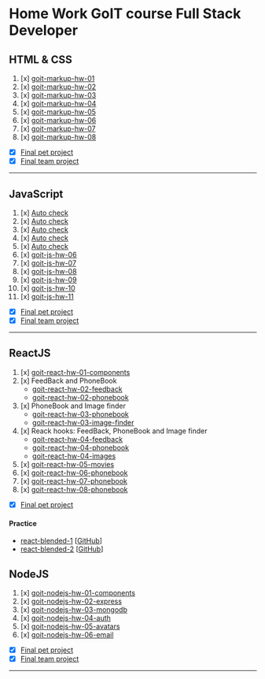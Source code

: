 # Home Work GoIT course Full Stack Developer   

## HTML & CSS

01. [x] [goit-markup-hw-01](https://github.com/savchyndd/goit-markup-hw-01)
02. [x] [goit-markup-hw-02](https://github.com/savchyndd/goit-markup-hw-02)
03. [x] [goit-markup-hw-03](https://github.com/savchyndd/goit-markup-hw-03)
04. [x] [goit-markup-hw-04](https://github.com/savchyndd/goit-markup-hw-04)
05. [x] [goit-markup-hw-05](https://github.com/savchyndd/goit-markup-hw-05)
06. [x] [goit-markup-hw-06](https://github.com/savchyndd/goit-markup-hw-06)
07. [x] [goit-markup-hw-07](https://github.com/savchyndd/goit-markup-hw-07)
08. [x] [goit-markup-hw-08](https://github.com/savchyndd/goit-markup-hw-08)
- [x] [Final pet project](https://github.com/savchyndd/web-studio)
- [x] [Final team project](https://github.com/savchyndd/team-project-ic)
---


## JavaScript

01. [x] [Auto check]()
02. [x] [Auto check]()
03. [x] [Auto check]()
04. [x] [Auto check]()
05. [x] [Auto check]()
06. [x] [goit-js-hw-06](https://github.com/savchyndd/goit-js-hw-06)
07. [x] [goit-js-hw-07](https://github.com/savchyndd/goit-js-hw-07)
08. [x] [goit-js-hw-08](https://github.com/savchyndd/goit-js-hw-08)
09. [x] [goit-js-hw-09](https://github.com/savchyndd/goit-js-hw-09)
10. [x] [goit-js-hw-10](https://github.com/savchyndd/goit-js-hw-10)
11. [x] [goit-js-hw-11](https://github.com/savchyndd/goit-js-hw-11)
- [x] [Final pet project](https://github.com/savchyndd/goit-js-hw-11)
- [x] [Final team project](https://github.com/dariahalai/filmoteka-project)
---


## ReactJS

01. [x] [goit-react-hw-01-components](https://github.com/savchyndd/goit-react-hw-01-components)
02. [x] FeedBack and PhoneBook
    - [goit-react-hw-02-feedback](https://github.com/savchyndd/goit-react-hw-02-feedback)
    - [goit-react-hw-02-phonebook](https://github.com/savchyndd/goit-react-hw-02-phonebook)
03. [x] PhoneBook and Image finder
    - [goit-react-hw-03-phonebook](https://github.com/savchyndd/goit-react-hw-03-phonebook)
    - [goit-react-hw-03-image-finder](https://github.com/savchyndd/goit-react-hw-03-image-finder)
04. [x] Reack hooks: FeedBack, PhoneBook and Image finder
    - [goit-react-hw-04-feedback](https://github.com/savchyndd/goit-react-hw-04-feedback)
    - [goit-react-hw-04-phonebook](https://github.com/savchyndd/goit-react-hw-04-phonebook)
    - [goit-react-hw-04-images](https://github.com/savchyndd/goit-react-hw-04-images)
05. [x] [goit-react-hw-05-movies](https://github.com/savchyndd/goit-react-hw-05-movies)
06. [x] [goit-react-hw-06-phonebook](https://github.com/savchyndd/goit-react-hw-06-phonebook)
07. [x] [goit-react-hw-07-phonebook](https://github.com/savchyndd/goit-react-hw-07-phonebook)
08. [x] [goit-react-hw-08-phonebook](https://github.com/savchyndd/goit-react-hw-08-phonebook)
- [x] [Final pet project](https://github.com/savchyndd/contact-sync)

#### Practice
- [react-blended-1](https://savchyndd.github.io/react-blended-1/) [[GitHub](https://github.com/savchyndd/react-blended-1)]
- [react-blended-2](https://savchyndd.github.io/react-blended-2/) [[GitHub](https://github.com/savchyndd/react-blended-2)]

## NodeJS

01. [x] [goit-nodejs-hw-01-components](https://github.com/savchyndd/goit-react-hw-01-components)
02. [x] [goit-nodejs-hw-02-express](https://github.com/savchyndd/goit-node-hw-api/tree/hw02-express)
03. [x] [goit-nodejs-hw-03-mongodb](https://github.com/savchyndd/goit-node-hw-api/tree/hw03-mongodb)
04. [x] [goit-nodejs-hw-04-auth](https://github.com/savchyndd/goit-node-hw-api/tree/hw04-auth)
05. [x] [goit-nodejs-hw-05-avatars](https://github.com/savchyndd/goit-node-hw-api/tree/hw05-avatars)
06. [x] [goit-nodejs-hw-06-email](https://github.com/savchyndd/goit-node-hw-api/tree/hw06-email)
- [x] [Final pet project](https://github.com/savchyndd/contact-sync-api)
- [x] [Final team project]()
---
